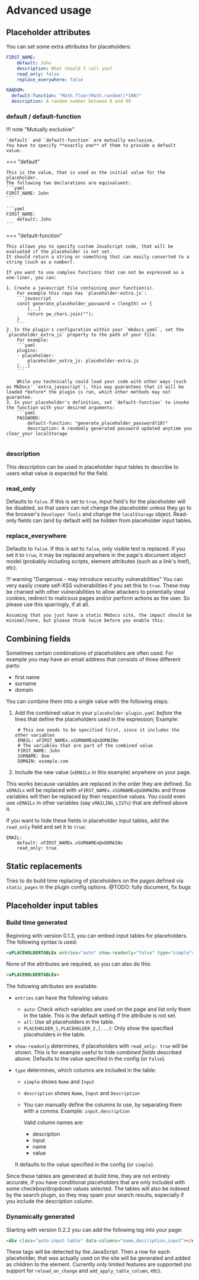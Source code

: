 # Advanced usage

## Placeholder attributes

You can set some extra attributes for placeholders:

```yaml
FIRST_NAME:
    default: John 
    description: What should I call you?
    read_only: false
    replace_everywhere: false
```

```yaml
RANDOM:
  default-function: "Math.floor(Math.random()*100)"
  description: A random number between 0 and 99
```


### default / default-function

!!! note "Mutually exclusive"

    `default` and `default-function` are mutually exclusive.
    You have to specify **exactly one** of them to provide a default value.

=== "default"

    This is the value, that is used as the initial value for the placeholder.
    The following two declarations are equivaluent:
    ```yaml
    FIRST_NAME: John
    ```

    ```yaml
    FIRST_NAME:
        default: John 
    ```

=== "default-function"

    This allows you to specify custom JavaScript code, that will be evaluated if the placeholder is not set.
    It should return a string or something that can easily converted to a string (such as a number).

    If you want to use complex functions that can not be expressed as a one-liner, you can:

    1. Create a javascript file containing your function(s).
        For example this repo has `placeholder-extra.js`:
        ```javascript
        const generate_placeholder_password = (length) => {
            [...]
            return pw_chars.join("");
        }
        ```
    2. In the plugin's configuration within your `mkdocs.yaml`, set the `placeholder_extra_js` property to the path of your file.
        For example:
        ```yaml
        plugins:
        - placeholder:
            placeholder_extra_js: placeholder-extra.js
        [...]
        ```

        While you technically could load your code with other ways (such as MkDocs' `extra_javascript`), this way guarantees that it will be loaded *before* the plugin is run, which other methods may not guarantee.
    3. In your placeholder's definition, set `default-function` to invoke the function with your desired arguments:
        ```yaml
        PASSWORD:
            default-function: "generate_placeholder_password(10)"
            description: A randomly generated password updated anytime you clear your localStorage
        ```

### description

This description can be used in placeholder input tables to describe to users what value is expected for the field.

### read_only

Defaults to `false`.
If this is set to `true`, input field's for the placeholder will be disabled, so that users can not change the placeholder unless they go to the browser's `Developer Tools` and change the `localStorage` object.
Read-only fields can (and by default will) be hidden from placeholder input tables.

### replace_everywhere

Defaults to `false`.
If this is set to `false`, only visible text is replaced.
If you set it to `true`, it may be replaced anywhere in the page's document object model (probably including scripts, element attributes (such as a link's href), etc).

!!! warning "Dangerous - may introduce security vulnerabilities"
    You can very easily create self-XSS vulnerabilities if you set this to `true`.
    These may be chanied with other vulnerabilities to allow attackers to potentially steal cookies, redirect to malicious pages and/or perform actions as the user.
    So please use this sparringly, if at all.

    Assuming that you just have a static MkDocs site, the impact should be minimal/none, but please think twice before you enable this.

## Combining fields

Sometimes certain combinations of placeholders are often used.
For example you may have an email address that consists of three different parts:

- first name
- surname
- domain

You can combine them into a single value with the following steps:

1. Add the combined value in your `placeholder-plugin.yaml` *before* the lines that define the placeholders used in the expression;
    Example:

        # This one needs to be specified first, since it includes the other variables
        EMAIL: xFIRST_NAMEx.xSURNAMEx@xDOMAINx
        # The variables that are part of the combined value
        FIRST_NAME: John
        SURNAME: Doe
        DOMAIN: example.com

2. Include the new value (`xEMAILx` in this example) anywhere on your page.

This works because variables are replaced in the order they are defined.
So `xEMAILx` will be replaced with `xFIRST_NAMEx.xSURNAMEx@xDOMAINx` and those variables will then be replaced by their respective values.
You could even use `xEMAILx` in other variables (say `xMAILING_LISTx`) that are defined above it.

If you want to hide these fields in placeholder input tables, add the `read_only` field and set it to `true`:

```
EMAIL:
    default: xFIRST_NAMEx.xSURNAMEx@xDOMAINx
    read_only: true
```

## Static replacements

Tries to do build time replacing of placeholders on the pages defined via `static_pages` in the plugin config options.
@TODO: fully document, fix bugs


## Placeholder input tables

### Build time generated

Beginning with version 0.1.3, you can embed input tables for placeholders.
The following syntax is used:

```html
<xPLACEHOLDERTABLEx entries="auto" show-readonly="false" type="simple">
```

None of the attributes are required, so you can also do this:
```html
<xPLACEHOLDERTABLEx>
```

The following attributes are available:

- `entries` can have the following values:
    - `auto`: Check which variables are used on the page and list only them in the table. This is the default setting if the attribute is not set.
    - `all`: Use all placeholders in the table.
    - `PLACEHOLDER_1,PLACEHOLDER_2,[...]`: Only show the specified placeholders in the table.
- `show-readonly` determines, if placeholders with `read_only: true` will be shown. This is for example useful to hide *combined fields* described above. Defaults to the value specified in the config (or `False`).
- `type` determines, which columns are included in the table:
    - `simple` shows `Name` and `Input`
    - `description` shows `Name`, `Input` and `Description`
    - You can manually define the columns to use, by separating them with a comma.
        Example: `input,description`

        Valid column names are:

        - description
        - input
        - name
        - value

    It defaults to the value specified in the config (or `simple`).


Since these tables are generated at build time, they are not entirely accurate, if you have conditional placeholders that are only included with some checkbox/dropdown values selected.
The tables will also be indexed by the search plugin, so they may spam your search results, especially if you include the description column.

### Dynamically generated

Starting with version 0.2.2 you can add the following tag into your page:
```html
<div class="auto-input-table" data-columns="name,description,input"></div>
```

These tags will be detected by the JavaScript.
Then a row for each placeholder, that was actually used on the site will be generated and added as children to the element.
Currently only limited features are supported (no support for `reload_on_change` and `add_apply_table_column`, etc).

